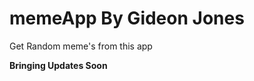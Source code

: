 # memeApp By Gideon Jones

<p> Get Random meme's from this app </p>

<b> Bringing Updates Soon </b>
